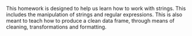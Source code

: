 This homework is designed to help us learn how to work with strings. This includes the manipulation of strings and regular expressions. This is also meant to teach how to produce a clean data frame, through means of cleaning, transformations and formatting. 
